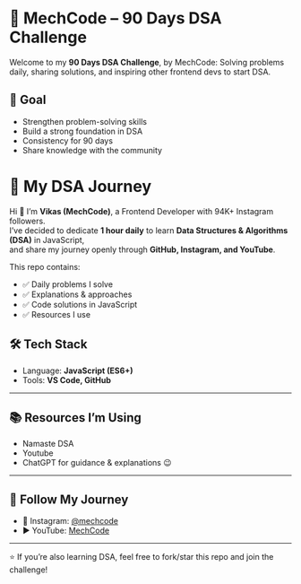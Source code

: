 # 🚀 MechCode – 90 Days DSA Challenge 
Welcome to my **90 Days DSA Challenge**, by MechCode: Solving problems daily, sharing solutions, and inspiring other frontend devs to start DSA.

## 🧭 Goal
- Strengthen problem-solving skills  
- Build a strong foundation in DSA  
- Consistency for 90 days  
- Share knowledge with the community  

# 🚀 My DSA Journey 

Hi 👋 I’m **Vikas (MechCode)**, a Frontend Developer with 94K+ Instagram followers.  
I’ve decided to dedicate **1 hour daily** to learn **Data Structures & Algorithms (DSA)** in JavaScript,  
and share my journey openly through **GitHub, Instagram, and YouTube**.  

This repo contains:
- ✅ Daily problems I solve  
- ✅ Explanations & approaches  
- ✅ Code solutions in JavaScript  
- ✅ Resources I use  

## 🛠️ Tech Stack
- Language: **JavaScript (ES6+)**
- Tools: **VS Code, GitHub**

---

## 📚 Resources I’m Using
- Namaste DSA
- Youtube
- ChatGPT for guidance & explanations 😉

---

## 🎥 Follow My Journey
- 📸 Instagram: [@mechcode](https://www.instagram.com/mech.code?igsh=c2h5M2FpeHR6eDli&utm_source=qr)  
- ▶️ YouTube: [MechCode](https://www.youtube.com/@mechcode28)  
 
---

⭐ If you’re also learning DSA, feel free to fork/star this repo and join the challenge!  







